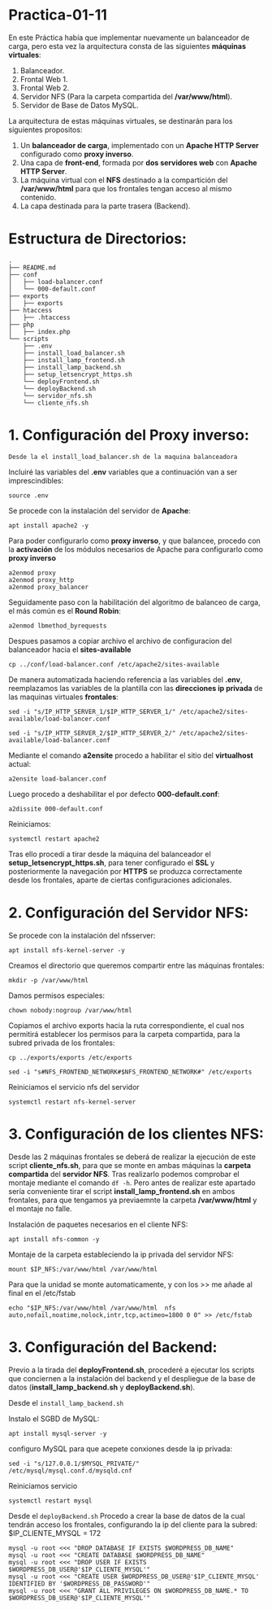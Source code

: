 # Practica-01-11
En este Práctica había que implementar nuevamente un balanceador de carga, pero esta vez la arquitectura consta de las siguientes **máquinas virtuales**:

1. Balanceador.
2. Frontal Web 1.
3. Frontal Web 2.
4. Servidor NFS (Para la carpeta compartida del **/var/www/html**).
5. Servidor de Base de Datos MySQL.
   
La arquitectura de estas máquinas virtuales, se destinarán para los siguientes propositos:

1. Un **balanceador de carga**, implementado con un **Apache HTTP Server** configurado como **proxy inverso**.
2.  Una capa de **front-end**, formada por **dos servidores web** con **Apache HTTP Server**.
3.  La máquina virtual con el **NFS** destinado a la compartición del **/var/www/html** para que los frontales tengan acceso al mismo contenido.
4.  La capa destinada para la parte trasera (Backend).

 # Estructura de Directorios:

````
.
├── README.md
├── conf
│   ├── load-balancer.conf
│   └── 000-default.conf
├── exports
│   ├── exports
├── htaccess
│   ├── .htaccess
├── php
│   ├── index.php
└── scripts
    ├── .env
    ├── install_load_balancer.sh
    ├── install_lamp_frontend.sh
    ├── install_lamp_backend.sh
    ├── setup_letsencrypt_https.sh
    └── deployFrontend.sh
    └── deployBackend.sh
    └── servidor_nfs.sh
    └── cliente_nfs.sh

````

# 1. Configuración del Proxy inverso:

`Desde la el install_load_balancer.sh de la maquina balanceadora`


Incluiré las variables del **.env** variables que a continuación van a ser imprescindibles:

````
source .env
````

Se procede con la instalación del servidor de **Apache**:

````
apt install apache2 -y
````

Para poder configurarlo como **proxy inverso**, y que balancee, procedo con la **activación** de los módulos necesarios de Apache para configurarlo como **proxy inverso**

````
a2enmod proxy
a2enmod proxy_http
a2enmod proxy_balancer
````

Seguidamente paso con la habilitación del algoritmo de balanceo de carga, el más común es el **Round Robin**:

````
a2enmod lbmethod_byrequests
````

Despues pasamos a copiar archivo el archivo de configuracion del balanceador hacia el **sites-available**

````
cp ../conf/load-balancer.conf /etc/apache2/sites-available
````
De manera automatizada haciendo referencia a las variables del **.env**, reemplazamos las variables de la plantilla con las **direcciones ip privada** de las
maquinas virtuales **frontales**:

````
sed -i "s/IP_HTTP_SERVER_1/$IP_HTTP_SERVER_1/" /etc/apache2/sites-available/load-balancer.conf
````
````
sed -i "s/IP_HTTP_SERVER_2/$IP_HTTP_SERVER_2/" /etc/apache2/sites-available/load-balancer.conf
````

Mediante el comando **a2ensite** procedo a habilitar el sitio del **virtualhost** actual:

````
a2ensite load-balancer.conf 
````
Luego procedo a deshabilitar el por defecto **000-default.conf**:

````
a2dissite 000-default.conf 
````

Reiniciamos:

````
systemctl restart apache2
````
Tras ello procedí a tirar desde la máquina del balanceador el **setup_letsencrypt_https.sh**, para tener configurado el **SSL** y posteriormente la navegación por **HTTPS** se produzca correctamente desde los frontales, aparte de ciertas configuraciones adicionales.

# 2. Configuración del Servidor NFS:


Se procede con la instalación del nfsserver:

````
apt install nfs-kernel-server -y
````
Creamos el directorio que queremos compartir entre las máquinas frontales:

````
mkdir -p /var/www/html
````

Damos permisos especiales:

````
chown nobody:nogroup /var/www/html
````
Copiamos el archivo exports hacia la ruta correspondiente, el cual nos permitirá establecer los permisos para la carpeta compartida, para la subred privada de los frontales:

````
cp ../exports/exports /etc/exports
````
````
sed -i "s#NFS_FRONTEND_NETWORK#$NFS_FRONTEND_NETWORK#" /etc/exports
````

Reiniciamos el servicio nfs del servidor 
````
systemctl restart nfs-kernel-server
````
# 3. Configuración de los clientes NFS:

Desde las 2 máquinas frontales se deberá de realizar la ejecución de este script **cliente_nfs.sh**, para que se monte en ambas máquinas la **carpeta compartida** del **servidor NFS**.
Tras realizarlo podemos comprobar el montaje mediante el comando `df -h`. Pero antes de realizar este apartado sería conveniente tirar el script **install_lamp_frontend.sh** en ambos frontales, para que tengamos ya previaemnte la carpeta **/var/www/html** y el montaje no falle.

Instalación de paquetes necesarios en el cliente NFS:

````
apt install nfs-common -y
````

Montaje de la carpeta estableciendo la ip privada del servidor NFS:

````
mount $IP_NFS:/var/www/html /var/www/html
````
Para que la unidad se monte automaticamente, y con los >> me añade al final en el /etc/fstab

````
echo "$IP_NFS:/var/www/html /var/www/html  nfs auto,nofail,noatime,nolock,intr,tcp,actimeo=1800 0 0" >> /etc/fstab
````
# 3. Configuración del Backend:

Previo a la tirada del **deployFrontend.sh**, procederé a ejecutar los scripts que conciernen a la instalación del backend y el despliegue de la base de datos (**install_lamp_backend.sh** y 
**deployBackend.sh**).

Desde el `install_lamp_backend.sh`

Instalo el SGBD de MySQL:

````
apt install mysql-server -y
````

configuro MySQL  para que acepete conxiones desde la ip privada:

````
sed -i "s/127.0.0.1/$MYSQL_PRIVATE/" /etc/mysql/mysql.conf.d/mysqld.cnf
````

Reiniciamos servicio

````
systemctl restart mysql
````
Desde el `deployBackend.sh`
Procedo a crear la base de datos de la cual tendrán acceso los frontales, configurando la ip del cliente para la subred: $IP_CLIENTE_MYSQL = 172
````
mysql -u root <<< "DROP DATABASE IF EXISTS $WORDPRESS_DB_NAME"
mysql -u root <<< "CREATE DATABASE $WORDPRESS_DB_NAME"
mysql -u root <<< "DROP USER IF EXISTS $WORDPRESS_DB_USER@'$IP_CLIENTE_MYSQL'"
mysql -u root <<< "CREATE USER $WORDPRESS_DB_USER@'$IP_CLIENTE_MYSQL' IDENTIFIED BY '$WORDPRESS_DB_PASSWORD'"
mysql -u root <<< "GRANT ALL PRIVILEGES ON $WORDPRESS_DB_NAME.* TO $WORDPRESS_DB_USER@'$IP_CLIENTE_MYSQL'"
````

